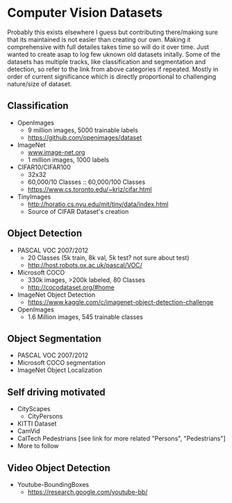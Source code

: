# Computer Vision Datasets

Probably this exists elsewhere I guess but contributing there/making sure that its maintained is not easier than creating our own.
Making it comprehensive with full detailes takes time so will do it over time. Just wanted to create asap to log few uknown old datasets initally.
Some of the datasets has multiple tracks, like classification and segmentation and detection, so refer to the link from above categories if repeated.
Mostly in order of current significance which is directly proportional to challenging nature/size of dataset.

## Classification


- OpenImages
  - 9 million images, 5000 trainable labels
  - https://github.com/openimages/dataset
- ImageNet
  - www.image-net.org
  - 1 million images, 1000 labels  
- CIFAR10/CIFAR100
  - 32x32
  - 60,000/10 Classes :: 60,000/100 Classes
  - https://www.cs.toronto.edu/~kriz/cifar.html
- TinyImages
  - http://horatio.cs.nyu.edu/mit/tiny/data/index.html
  - Source of CIFAR Dataset's creation
  
## Object Detection

- PASCAL VOC 2007/2012
  - 20 Classes (5k train, 8k val, 5k test? not sure about test)
  - http://host.robots.ox.ac.uk/pascal/VOC/
- Microsoft COCO
  - 330k images, >200k labeled, 80 Classes
  - http://cocodataset.org/#home
- ImageNet Object Detection
  - https://www.kaggle.com/c/imagenet-object-detection-challenge
- OpenImages
  - 1.6 Million images, 545 trainable classes

## Object Segmentation

- PASCAL VOC 2007/2012
- Microsoft COCO segmentation
- ImageNet Object Localization

## Self driving motivated
- CityScapes
  - CityPersons
- KITTI Dataset
- CamVid
- CalTech Pedestrians [see link for more related "Persons", "Pedestrians"]
- More to follow

## Video Object Detection

- Youtube-BoundingBoxes
  - https://research.google.com/youtube-bb/

